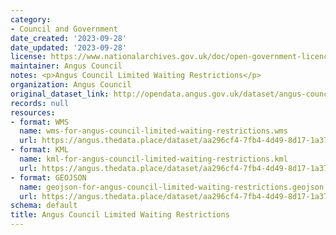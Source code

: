 ```yaml
---
category:
- Council and Government
date_created: '2023-09-28'
date_updated: '2023-09-28'
license: https://www.nationalarchives.gov.uk/doc/open-government-licence/version/3/
maintainer: Angus Council
notes: <p>Angus Council Limited Waiting Restrictions</p>
organization: Angus Council
original_dataset_link: http://opendata.angus.gov.uk/dataset/angus-council-limited-waiting-restrictions
records: null
resources:
- format: WMS
  name: wms-for-angus-council-limited-waiting-restrictions.wms
  url: https://angus.thedata.place/dataset/aa296cf4-7fb4-4d49-8d17-1a374732cf2b/resource/195835e0-5f74-45b7-aa88-faad98287242/download/wms-for-angus-council-limited-waiting-restrictions.wms
- format: KML
  name: kml-for-angus-council-limited-waiting-restrictions.kml
  url: https://angus.thedata.place/dataset/aa296cf4-7fb4-4d49-8d17-1a374732cf2b/resource/05b695a8-4141-415e-88a5-acb58241ee5d/download/kml-for-angus-council-limited-waiting-restrictions.kml
- format: GEOJSON
  name: geojson-for-angus-council-limited-waiting-restrictions.geojson
  url: https://angus.thedata.place/dataset/aa296cf4-7fb4-4d49-8d17-1a374732cf2b/resource/5ffc0fd2-5324-477d-8eae-7e6584fe66a9/download/geojson-for-angus-council-limited-waiting-restrictions.geojson
schema: default
title: Angus Council Limited Waiting Restrictions
---
```

